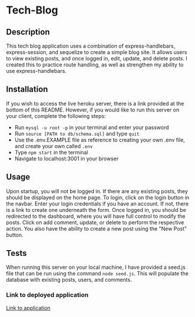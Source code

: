# Tech-Blog

## Description

This tech blog application uses a combination of express-handlebars, express-session, and sequelize to create a simple blog site. It allows users to view existing posts, and once logged in, edit, update, and delete posts.
I created this to practice route handling, as well as strengthen my ability to use express-handlebars.

## Installation

If you wish to access the live heroku server, there is a link provided at the bottom of this README. However, if you would like to run this server on your client, complete the following steps:
- Run ```mysql -u root -p``` in your terminal and enter your password
- Run ```source [PATH to db/schema.sql]``` and type ```quit```
- Use the .env.EXAMPLE file as reference to creating your own .env file, and create your own called ```.env```
- Type ```npm start``` in the terminal
- Navigate to localhost:3001 in your browser

## Usage

Upon startup, you will not be logged in. If there are any existing posts, they should be displayed on the home page. To login, click on the login button in the navbar. Enter your login credentials if you have an account. If not, there is a link to create one underneath the form. Once logged in, you should be redirected to the dashboard, where you will have full control to modify the posts. Click on add comment, update, or delete to perform the respective action. You also have the ability to create a new post using the "New Post" button.

## Tests

When running this server on your local machine, I have provided a seed.js file that can be run using the command ```node seed.js```. This will populate the database with existing posts, users, and comments.

### Link to deployed application

[Link to application](https://salty-escarpment-19467.herokuapp.com/)